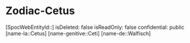﻿---
type: Zodiac
tags:
- astro/Zodiac

---

# Zodiac-Cetus

[SpocWebEntityId::]
isDeleted: false
isReadOnly: false
confidential: public
[name-la::Cetus]
[name-genitive::Ceti]
[name-de::Walfisch]
